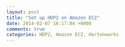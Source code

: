 ```yaml
---
layout: post
title: "Set up HDP2 on Amazon EC2"
date: 2014-02-07 16:17:04 +0000
comments: true
categories: HDP2, Amazon EC2, Hortonworks
---
```

